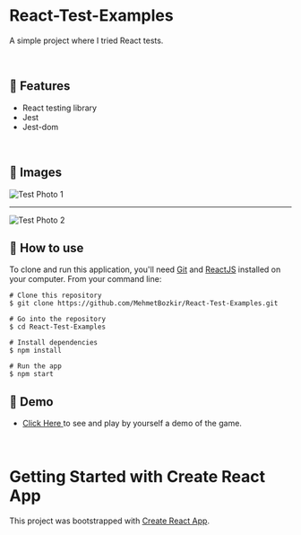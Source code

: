 # React-Test-Examples


A simple project where I tried React tests.


<p align="center"> 

<br> 
  
  :wrench: Features 
  -----------------------

  - React testing library
  - Jest
  - Jest-dom

  
  
<br> 

  ## :movie_camera: Images

  <img align="center" src="https://github.com/MehmetBozkir/React-Test-Examples/assets/150898451/92ce88d8-bc24-4cfb-9f4f-9a39e9a893ce" alt="Test Photo 1"/>
  <hr/>
  <img align="center" src="https://github.com/MehmetBozkir/React-Test-Examples/assets/150898451/a178c12a-1207-4ce7-849d-fb4a88719de4" alt="Test Photo 2"/>

    
  
  ## :book: How to use
To clone and run this application, you'll need [Git](https://git-scm.com/downloads) and [ReactJS](https://reactjs.org/docs/getting-started.html) installed on your computer. From your command line:

```
# Clone this repository
$ git clone https://github.com/MehmetBozkir/React-Test-Examples.git

# Go into the repository
$ cd React-Test-Examples

# Install dependencies
$ npm install

# Run the app
$ npm start
```

## :link: Demo
  - <a target="_blank" href="https://react-test-example-x.netlify.app/"> Click Here </a> to see and play by yourself a demo of the game.

<br> 

# Getting Started with Create React App

This project was bootstrapped with [Create React App](https://github.com/facebook/create-react-app).
